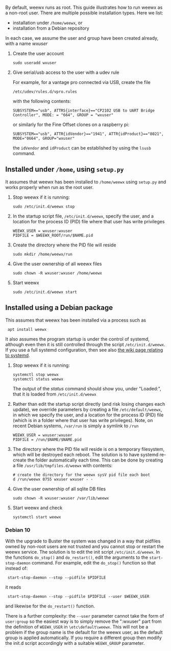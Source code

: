 By default, weewx runs as root.  This guide illustrates how to run weewx as a non-root user. There are multiple possible installation types. Here we list:
* installation under `/home/weewx`, or
* installation from a Debian repository

In each case, we assume the user and group have been created already, with a name _wxuser_

1.  Create the user account

        sudo useradd wxuser

2.  Give serial/usb access to the user with a udev rule

    For example, for a vantage pro connected via USB, create the file

        /etc/udev/rules.d/vpro.rules

    with the following contents:

        SUBSYSTEM=="usb", ATTRS{interface}=="CP2102 USB to UART Bridge Controller", MODE: = "664", GROUP = "wxuser"
 
    or similarly for the Fine Offset clones on a raspberry pi:

        SUBSYSTEM=="usb", ATTR{idVendor}=="1941", ATTR{idProduct}=="8021", MODE="0664", GROUP="wxuser"

    the `idVendor` and `idProduct` can be established by using the `lsusb` command.

## Installed under `/home`, using `setup.py`

It assumes that weewx has been installed to `/home/weewx` using `setup.py` and works properly when run as the root user.

1.  Stop weewx if it is running:

        sudo /etc/init.d/weewx stop

2.  In the startup script file, `/etc/init.d/weewx`, specify the user, and a location for
the process ID (PID) file where that user has write privileges

        WEEWX_USER = wxuser:wxuser
        PIDFILE = $WEEWX_ROOT/run/$NAME.pid

3.  Create the directory where the PID file will reside

        sudo mkdir /home/weewx/run

4.  Give the user ownership of all weewx files

        sudo chown -R wxuser:wxuser /home/weewx
 
5.  Start weewx

        sudo /etc/init.d/weewx start

## Installed using a Debian package

This assumes that weewx has been installed via a process such as 

     apt install weewx

It also assumes the program startup is under the control of systemd, although even then it is still controlled through the script  `/etc/init.d/weewx`.  If you use a full systemd configuration, then see also [the wiki page relating to systemd](../wiki/systemd#to-run-as-a-non-root-user).

1.  Stop weewx if it is running:

        systemctl stop weewx 
        systemctl status weewx 

     The output of the _status_ command should show you, under "Loaded:", that it is loaded from `/etc/init.d/weewx`

2.  Rather than edit the startup script directly (and risk losing changes each update), we override parameters by creating a file `/etc/default/weewx`, in which we specify the user, and a location for
the process ID (PID) file (which is in a folder where that user has write privileges). Note, on recent Debian systems, `/var/run` is simply a symlink to `/run`

        WEEWX_USER = wxuser:wxuser
        PIDFILE = /run/$NAME/$NAME.pid

4.  The directory where the PID file will reside is on a temporary filesystem, which will be destroyed each reboot. The solution is to have systemd re-create the folder automatically each time. This can be done by creating a file `/usr/lib/tmpfiles.d/weewx` with contents:

        # create the directory for the weewx sysV pid file each boot
        d /run/weewx 0755 wxuser wxuser - -

5.  Give the user ownership of all sqlite DB files

        sudo chown -R wxuser:wxuser /var/lib/weewx

6.  Start weewx and check

        systemctl start weewx 

### Debian 10
With the upgrade to Buster the system was changed in a way that pidfiles owned by non-root users are not trusted and you cannot stop or restart the weewx service.
The solution is to edit the init script `/etc/init.d/weewx`. In the functions `do_stop()` and `do_restart()`, edit the arguments to the `start-stop-daemon` command. For example, edit the `do_stop()` function so that instead of:

     start-stop-daemon --stop --pidfile $PIDFILE

it reads

     start-stop-daemon --stop --pidfile $PIDFILE --user $WEEWX_USER

and likewise for the `do_restart()` function.

There is a further complexity: the `--user` parameter cannot take the form of `user:group` so the easiest way is to simply remove the ":wxuser" part from the definition of `WEEWX_USER` in `\etc\default\weewx`.
This will not be a problem  if the group name is the default for the weewx user, as the default group is applied automatically. If you require a different group then modify the init.d script accordingly with a suitable `WEEWX_GROUP` parameter.